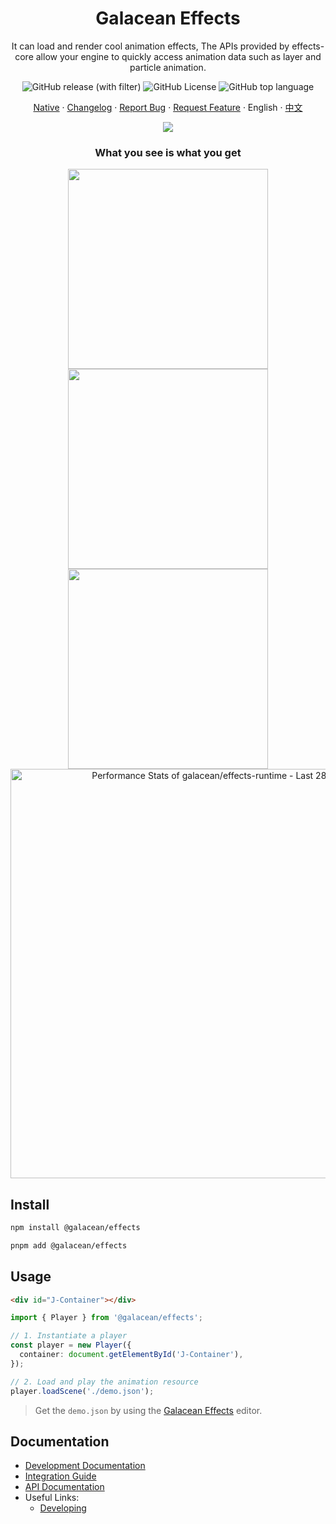 <div align="center"><a name="readme-top"></a>

<h1>Galacean Effects</h1>

It can load and render cool animation effects, The APIs provided by effects-core allow your engine to quickly access animation data such as layer and particle animation.

![GitHub release (with filter)](https://img.shields.io/github/v/release/galacean/effects-runtime)
![GitHub License](https://img.shields.io/github/license/galacean/effects-runtime)
![GitHub top language](https://img.shields.io/github/languages/top/galacean/effects-runtime)

[Native](https://github.com/galacean/effects-native) · [Changelog](./CHANGELOG.md) · [Report Bug][github-issues-url] · [Request Feature][github-issues-url] · English · [中文](./README-zh_CN.md)

![](https://raw.githubusercontent.com/andreasbm/readme/master/assets/lines/rainbow.png)

<h3>What you see is what you get</h3>
<img height="320" src="https://mdn.alipayobjects.com/huamei_klifp9/afts/img/A*BrMIQqkmbKEAAAAAAAAAAAAADvV6AQ/original">
<img height="320" src="https://mdn.alipayobjects.com/huamei_klifp9/afts/img/A*VHMAR6Vq_8wAAAAAAAAAAAAADvV6AQ/original">
<img height="320" src="https://mdn.alipayobjects.com/huamei_klifp9/afts/img/A*UwMWT4uY6jsAAAAAAAAAAAAADvV6AQ/original">

<!-- Copy-paste in your Readme.md file -->

<a href="https://next.ossinsight.io/widgets/official/compose-last-28-days-stats?repo_id=715920076" target="_blank" style="display: block" align="center">
  <picture>
    <source media="(prefers-color-scheme: dark)" srcset="https://next.ossinsight.io/widgets/official/compose-last-28-days-stats/thumbnail.png?repo_id=715920076&image_size=auto&color_scheme=dark" width="655" height="auto">
    <img alt="Performance Stats of galacean/effects-runtime - Last 28 days" src="https://next.ossinsight.io/widgets/official/compose-last-28-days-stats/thumbnail.png?repo_id=715920076&image_size=auto&color_scheme=light" width="655" height="auto">
  </picture>
</a>

<!-- Made with [OSS Insight](https://ossinsight.io/) -->

[github-issues-url]: https://github.com/galacean/effects-runtime/issues
</div>

## Install

``` bash
npm install @galacean/effects
```

``` bash
pnpm add @galacean/effects
```

## Usage

``` html
<div id="J-Container"></div>
```

``` ts
import { Player } from '@galacean/effects';

// 1. Instantiate a player
const player = new Player({
  container: document.getElementById('J-Container'),
});

// 2. Load and play the animation resource
player.loadScene('./demo.json');
```

> Get the `demo.json` by using the [Galacean Effects](https://galacean.antgroup.com/effects/) editor.

## Documentation

- [Development Documentation](https://galacean.antgroup.com/effects/#/user/dgmswcgk63yfngku)
- [Integration Guide](https://galacean.antgroup.com/effects/#/user/ti4f2yx1rot4hs1n)
- [API Documentation](https://galacean.antgroup.com/effects/#/api)
- Useful Links:
  - [Developing](docs/developing.md)


